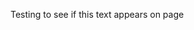 
<html>
<head>
  <meta charset="utf-8">
  <title></title>
</head>
<body>
<p>Testing to see if this text appears on page</p>  
</body>
</html>
